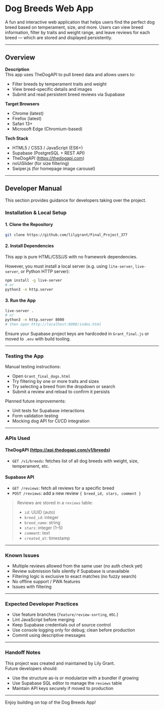 # Dog Breeds Web App

A fun and interactive web application that helps users find the perfect dog breed based on temperament, size, and more. Users can view breed information, filter by traits and weight range, and leave reviews for each breed — which are stored and displayed persistently.

---

## Overview

**Description**  
This app uses TheDogAPI to pull breed data and allows users to:
- Filter breeds by temperament traits and weight
- View breed-specific details and images
- Submit and read persistent breed reviews via Supabase

**Target Browsers**
- Chrome (latest)
- Firefox (latest)
- Safari 13+
- Microsoft Edge (Chromium-based)

**Tech Stack**
- HTML5 / CSS3 / JavaScript (ES6+)
- Supabase (PostgreSQL + REST API)
- TheDogAPI (https://thedogapi.com)
- noUiSlider (for size filtering)
- Swiper.js (for homepage image carousel)

---

## Developer Manual

This section provides guidance for developers taking over the project.

### Installation & Local Setup

#### 1. Clone the Repository

```bash
git clone https://github.com/lilygrant/Final_Project_377
```

#### 2. Install Dependencies

This app is pure HTML/CSS/JS with no framework dependencies.

However, you must install a local server (e.g. using `lite-server`, `live-server`, or Python HTTP server):

```bash
npm install -g live-server
# or
python3 -m http.server
```

#### 3. Run the App

```bash
live-server .
# or
python3 -m http.server 8000
# then open http://localhost:8000/index.html
```

Ensure your Supabase project keys are hardcoded in `Grant_final.js` or moved to `.env` with build tooling.

---

### Testing the App

Manual testing instructions:

- Open `Grant_final_dogs.html`
- Try filtering by one or more traits and sizes
- Try selecting a breed from the dropdown or search
- Submit a review and reload to confirm it persists

Planned future improvements:
- Unit tests for Supabase interactions
- Form validation testing
- Mocking dog API for CI/CD integration

---

### APIs Used

#### TheDogAPI (https://api.thedogapi.com/v1/breeds)
- `GET /v1/breeds`: fetches list of all dog breeds with weight, size, temperament, etc.

#### Supabase API
- `GET /reviews`: fetch all reviews for a specific breed
- `POST /reviews`: add a new review `{ breed_id, stars, comment }`

> Reviews are stored in a `reviews` table:
> - `id`: UUID (auto)
> - `breed_id`: integer
> - `breed_name`: string
> - `stars`: integer (1–5)
> - `comment`: text
> - `created_at`: timestamp

---

###  Known Issues

-  Multiple reviews allowed from the same user (no auth check yet)
-  Review submission fails silently if Supabase is unavailable
-  Filtering logic is exclusive to exact matches (no fuzzy search)
-  No offline support / PWA features
-  Issues with filtering
---

### Expected Developer Practices

- Use feature branches (`feature/review-sorting`, etc.)
- Lint JavaScript before merging
- Keep Supabase credentials out of source control
- Use console logging only for debug; clean before production
- Commit using descriptive messages

---

### Handoff Notes

This project was created and maintained by Lily Grant.  
Future developers should:

- Use the structure as-is or modularize with a bundler if growing
- Use Supabase SQL editor to manage the `reviews` table
- Maintain API keys securely if moved to production

---

Enjoy building on top of the Dog Breeds App!
